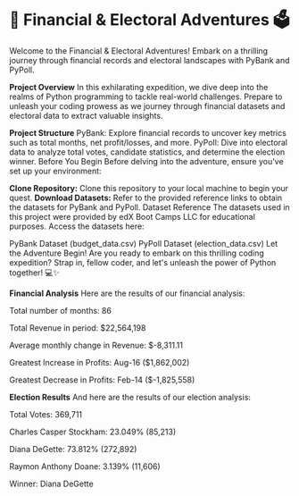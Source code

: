 # **🚀 Financial & Electoral Adventures 🗳️**

Welcome to the Financial & Electoral Adventures! Embark on a thrilling journey through financial records and electoral landscapes with PyBank and PyPoll.

**Project Overview**
In this exhilarating expedition, we dive deep into the realms of Python programming to tackle real-world challenges. Prepare to unleash your coding prowess as we journey through financial datasets and electoral data to extract valuable insights.

**Project Structure**
PyBank: Explore financial records to uncover key metrics such as total months, net profit/losses, and more.
PyPoll: Dive into electoral data to analyze total votes, candidate statistics, and determine the election winner.
Before You Begin
Before delving into the adventure, ensure you've set up your environment:

**Clone Repository:** Clone this repository to your local machine to begin your quest.
**Download Datasets:** Refer to the provided reference links to obtain the datasets for PyBank and PyPoll.
Dataset Reference
The datasets used in this project were provided by edX Boot Camps LLC for educational purposes. Access the datasets here:

PyBank Dataset (budget_data.csv)
PyPoll Dataset (election_data.csv)
Let the Adventure Begin!
Are you ready to embark on this thrilling coding expedition? Strap in, fellow coder, and let's unleash the power of Python together! 💻✨

**Financial Analysis**
Here are the results of our financial analysis:

Total number of months: 86

Total Revenue in period: $22,564,198

Average monthly change in Revenue: $-8,311.11

Greatest Increase in Profits: Aug-16 ($1,862,002)

Greatest Decrease in Profits: Feb-14 ($-1,825,558)

**Election Results**
And here are the results of our election analysis:

Total Votes: 369,711

Charles Casper Stockham: 23.049% (85,213)

Diana DeGette: 73.812% (272,892)

Raymon Anthony Doane: 3.139% (11,606)

Winner: Diana DeGette
